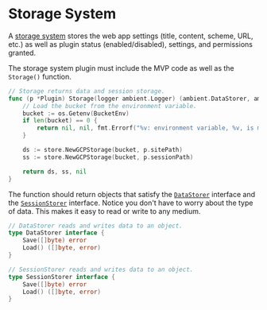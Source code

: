 # Storage System

A [storage system](https://github.com/ambientkit/plugin/blob/main/storage/gcpbucketstorage/gcpbucketstorage.go) stores the web app settings (title, content, scheme, URL, etc.) as well as plugin status (enabled/disabled), settings, and permissions granted.

The storage system plugin must include the MVP code as well as the `Storage()` function.

```go
// Storage returns data and session storage.
func (p *Plugin) Storage(logger ambient.Logger) (ambient.DataStorer, ambient.SessionStorer, error) {
	// Load the bucket from the environment variable.
	bucket := os.Getenv(BucketEnv)
	if len(bucket) == 0 {
		return nil, nil, fmt.Errorf("%v: environment variable, %v, is missing", p.PluginName(), BucketEnv)
	}

	ds := store.NewGCPStorage(bucket, p.sitePath)
	ss := store.NewGCPStorage(bucket, p.sessionPath)

	return ds, ss, nil
}
```

The function should return objects that satisfy the [`DataStorer`](https://github.com/ambientkit/ambient/blob/main/ambient_datastorer.go) interface and the [`SessionStorer`](https://github.com/ambientkit/ambient/blob/main/ambient_sessionstorer.go) interface. Notice you don't have to worry about the type of data. This makes it easy to read or write to any medium.

```go title="ambient_datastorer.go"
// DataStorer reads and writes data to an object.
type DataStorer interface {
	Save([]byte) error
	Load() ([]byte, error)
}
```

```go title="ambient_sessionstorer.go"
// SessionStorer reads and writes data to an object.
type SessionStorer interface {
	Save([]byte) error
	Load() ([]byte, error)
}
```